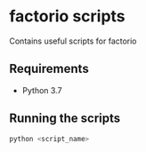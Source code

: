 # factorio scripts
Contains useful scripts for factorio

## Requirements
- Python 3.7

## Running the scripts
```bash
python <script_name>
```
